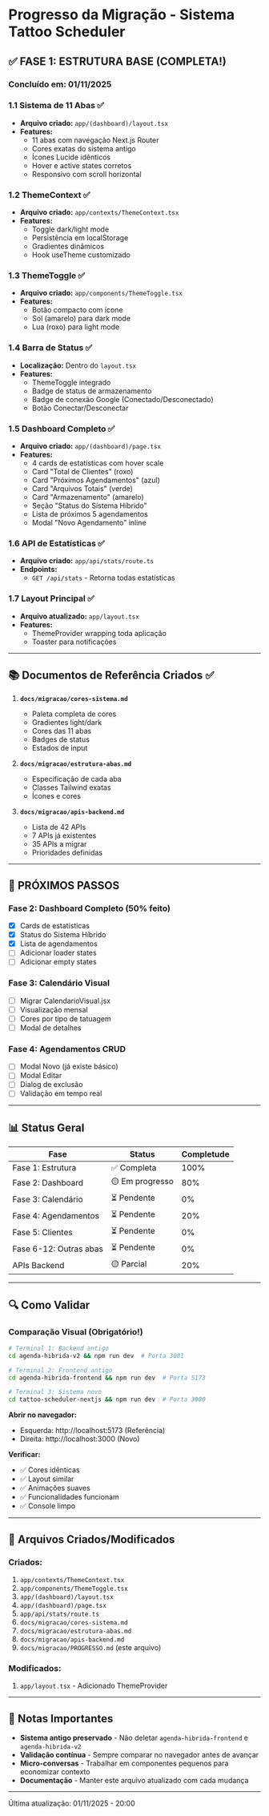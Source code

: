 # Progresso da Migração - Sistema Tattoo Scheduler

## ✅ FASE 1: ESTRUTURA BASE (COMPLETA!)

### Concluído em: 01/11/2025

### 1.1 Sistema de 11 Abas ✅
- **Arquivo criado:** `app/(dashboard)/layout.tsx`
- **Features:**
  - 11 abas com navegação Next.js Router
  - Cores exatas do sistema antigo
  - Ícones Lucide idênticos
  - Hover e active states corretos
  - Responsivo com scroll horizontal

### 1.2 ThemeContext ✅
- **Arquivo criado:** `app/contexts/ThemeContext.tsx`
- **Features:**
  - Toggle dark/light mode
  - Persistência em localStorage
  - Gradientes dinâmicos
  - Hook useTheme customizado

### 1.3 ThemeToggle ✅
- **Arquivo criado:** `app/components/ThemeToggle.tsx`
- **Features:**
  - Botão compacto com ícone
  - Sol (amarelo) para dark mode
  - Lua (roxo) para light mode

### 1.4 Barra de Status ✅
- **Localização:** Dentro do `layout.tsx`
- **Features:**
  - ThemeToggle integrado
  - Badge de status de armazenamento
  - Badge de conexão Google (Conectado/Desconectado)
  - Botão Conectar/Desconectar

### 1.5 Dashboard Completo ✅
- **Arquivo criado:** `app/(dashboard)/page.tsx`
- **Features:**
  - 4 cards de estatísticas com hover scale
  - Card "Total de Clientes" (roxo)
  - Card "Próximos Agendamentos" (azul)
  - Card "Arquivos Totais" (verde)
  - Card "Armazenamento" (amarelo)
  - Seção "Status do Sistema Híbrido"
  - Lista de próximos 5 agendamentos
  - Modal "Novo Agendamento" inline

### 1.6 API de Estatísticas ✅
- **Arquivo criado:** `app/api/stats/route.ts`
- **Endpoints:**
  - `GET /api/stats` - Retorna todas estatísticas

### 1.7 Layout Principal ✅
- **Arquivo atualizado:** `app/layout.tsx`
- **Features:**
  - ThemeProvider wrapping toda aplicação
  - Toaster para notificações

---

## 📚 Documentos de Referência Criados ✅

1. **`docs/migracao/cores-sistema.md`**
   - Paleta completa de cores
   - Gradientes light/dark
   - Cores das 11 abas
   - Badges de status
   - Estados de input

2. **`docs/migracao/estrutura-abas.md`**
   - Especificação de cada aba
   - Classes Tailwind exatas
   - Ícones e cores

3. **`docs/migracao/apis-backend.md`**
   - Lista de 42 APIs
   - 7 APIs já existentes
   - 35 APIs a migrar
   - Prioridades definidas

---

## 🎯 PRÓXIMOS PASSOS

### Fase 2: Dashboard Completo (50% feito)
- [x] Cards de estatísticas
- [x] Status do Sistema Híbrido  
- [x] Lista de agendamentos
- [ ] Adicionar loader states
- [ ] Adicionar empty states

### Fase 3: Calendário Visual
- [ ] Migrar CalendarioVisual.jsx
- [ ] Visualização mensal
- [ ] Cores por tipo de tatuagem
- [ ] Modal de detalhes

### Fase 4: Agendamentos CRUD
- [ ] Modal Novo (já existe básico)
- [ ] Modal Editar
- [ ] Dialog de exclusão
- [ ] Validação em tempo real

---

## 📊 Status Geral

| Fase | Status | Completude |
|------|--------|------------|
| Fase 1: Estrutura | ✅ Completa | 100% |
| Fase 2: Dashboard | 🟡 Em progresso | 80% |
| Fase 3: Calendário | ⏳ Pendente | 0% |
| Fase 4: Agendamentos | ⏳ Pendente | 20% |
| Fase 5: Clientes | ⏳ Pendente | 0% |
| Fase 6-12: Outras abas | ⏳ Pendente | 0% |
| APIs Backend | 🟡 Parcial | 20% |

---

## 🔍 Como Validar

### Comparação Visual (Obrigatório!)

```bash
# Terminal 1: Backend antigo
cd agenda-hibrida-v2 && npm run dev  # Porta 3001

# Terminal 2: Frontend antigo
cd agenda-hibrida-frontend && npm run dev  # Porta 5173

# Terminal 3: Sistema novo
cd tattoo-scheduler-nextjs && npm run dev  # Porta 3000
```

**Abrir no navegador:**
- Esquerda: http://localhost:5173 (Referência)
- Direita: http://localhost:3000 (Novo)

**Verificar:**
- ✅ Cores idênticas
- ✅ Layout similar
- ✅ Animações suaves
- ✅ Funcionalidades funcionam
- ✅ Console limpo

---

## 🚀 Arquivos Criados/Modificados

### Criados:
1. `app/contexts/ThemeContext.tsx`
2. `app/components/ThemeToggle.tsx`
3. `app/(dashboard)/layout.tsx`
4. `app/(dashboard)/page.tsx`
5. `app/api/stats/route.ts`
6. `docs/migracao/cores-sistema.md`
7. `docs/migracao/estrutura-abas.md`
8. `docs/migracao/apis-backend.md`
9. `docs/migracao/PROGRESSO.md` (este arquivo)

### Modificados:
1. `app/layout.tsx` - Adicionado ThemeProvider

---

## 📝 Notas Importantes

- **Sistema antigo preservado** - Não deletar `agenda-hibrida-frontend` e `agenda-hibrida-v2`
- **Validação contínua** - Sempre comparar no navegador antes de avançar
- **Micro-conversas** - Trabalhar em componentes pequenos para economizar contexto
- **Documentação** - Manter este arquivo atualizado com cada mudança

---

Última atualização: 01/11/2025 - 20:00

